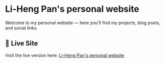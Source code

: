 # Li-Heng Pan's personal website

Welcome to my personal website — here you’ll find my projects, blog posts, and social links.

## 🚀 Live Site

Visit the live version here: [Li-Heng Pan's personal website](https://www.lihengpan.com)
